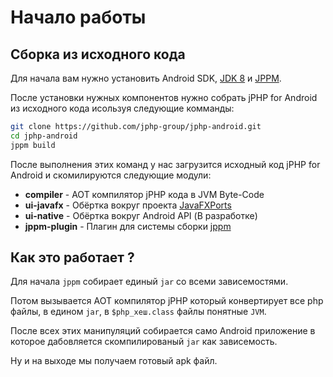 # Начало работы

## Сборка из исходного кода

Для начала вам нужно установить Android SDK, [JDK 8](https://bell-sw.com/pages/java-8u222/) и [JPPM](https://github.com/jphp-group/jphp/releases).

После установки нужных компонентов нужно собрать jPHP for Android из исходного кода исользуя следующие комманды:

```bash
git clone https://github.com/jphp-group/jphp-android.git
cd jphp-android
jppm build
```

После выполнения этих команд у нас загрузится исходный код jPHP for Android и скомилируются следующие модули:

* **compiler**    - AOT компилятор jPHP кода в JVM Byte-Code 
* **ui-javafx**   - Обёртка вокруг проекта [JavaFXPorts](https://gluonhq.com/products/mobile/javafxports/)
* **ui-native**   - Обёртка вокруг Android API (В разработке)
* **jppm-plugin** - Плагин для системы сборки [jppm](https://github.com/jphp-group/jphp/tree/master/packager)

## Как это работает ?

Для начала `jppm` собирает единый `jar` со всеми зависемостями.

Потом вызывается AOT компилятор jPHP который конвертирует все php файлы, в едином `jar`, в ``$php_хеш.class`` файлы
понятные ``JVM``.

После всех этих манипуляций собирается само Android приложение в которое дабовляется скомпилированый `jar` как зависемость.

Ну и на выходе мы получаем готовый apk файл.